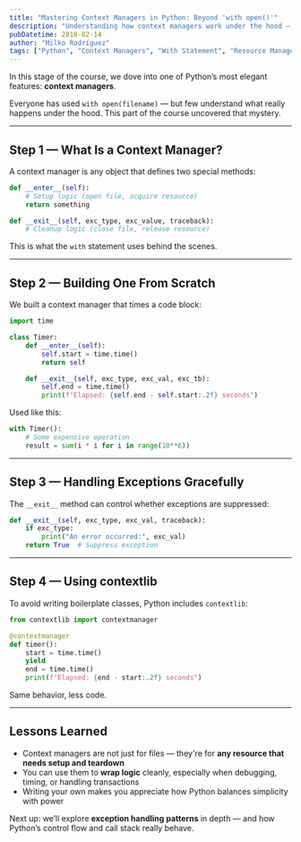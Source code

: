 ```yaml
---
title: "Mastering Context Managers in Python: Beyond 'with open()'"
description: "Understanding how context managers work under the hood — and how to build your own using __enter__ and __exit__."
pubDatetime: 2018-02-14
author: "Milko Rodríguez"
tags: ["Python", "Context Managers", "With Statement", "Resource Management", "Learning"]
---
```


In this stage of the course, we dove into one of Python’s most elegant features: **context managers**.

Everyone has used `with open(filename)` — but few understand what really happens under the hood. This part of the course uncovered that mystery.

---

## Step 1 — What Is a Context Manager?

A context manager is any object that defines two special methods:

```python
def __enter__(self):
    # Setup logic (open file, acquire resource)
    return something

def __exit__(self, exc_type, exc_value, traceback):
    # Cleanup logic (close file, release resource)
```

This is what the `with` statement uses behind the scenes.

---

## Step 2 — Building One From Scratch

We built a context manager that times a code block:

```python
import time

class Timer:
    def __enter__(self):
        self.start = time.time()
        return self

    def __exit__(self, exc_type, exc_val, exc_tb):
        self.end = time.time()
        print(f"Elapsed: {self.end - self.start:.2f} seconds")
```

Used like this:

```python
with Timer():
    # Some expensive operation
    result = sum(i * i for i in range(10**6))
```

---

## Step 3 — Handling Exceptions Gracefully

The `__exit__` method can control whether exceptions are suppressed:

```python
def __exit__(self, exc_type, exc_val, traceback):
    if exc_type:
        print("An error occurred:", exc_val)
    return True  # Suppress exception
```

---

## Step 4 — Using contextlib

To avoid writing boilerplate classes, Python includes `contextlib`:

```python
from contextlib import contextmanager

@contextmanager
def timer():
    start = time.time()
    yield
    end = time.time()
    print(f"Elapsed: {end - start:.2f} seconds")
```

Same behavior, less code.

---

## Lessons Learned

- Context managers are not just for files — they're for **any resource that needs setup and teardown**
- You can use them to **wrap logic** cleanly, especially when debugging, timing, or handling transactions
- Writing your own makes you appreciate how Python balances simplicity with power

Next up: we’ll explore **exception handling patterns** in depth — and how Python’s control flow and call stack really behave.
